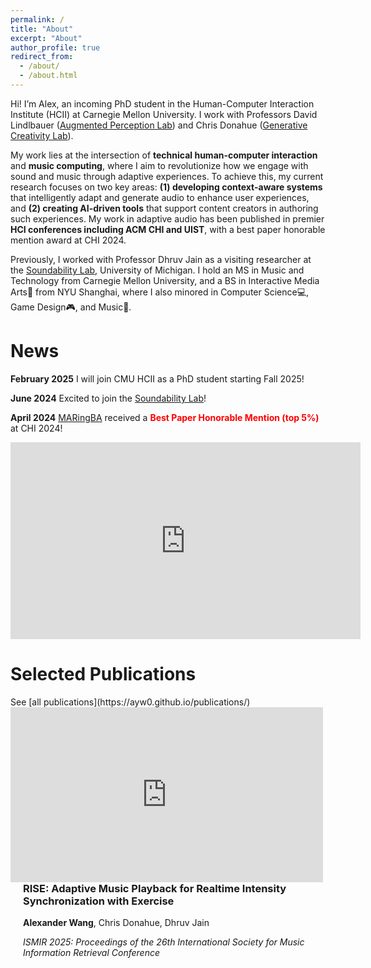 ```yaml
---
permalink: /
title: "About"
excerpt: "About"
author_profile: true
redirect_from: 
  - /about/
  - /about.html
---
```


Hi! I’m Alex, an incoming PhD student in the Human-Computer Interaction Institute (HCII) at Carnegie Mellon University. I work with Professors David Lindlbauer ([Augmented Perception Lab](https://augmented-perception.org/)) and Chris Donahue ([Generative Creativity Lab](https://chrisdonahue.com/)). 

My work lies at the intersection of **technical human-computer interaction** and **music computing**, where I aim to revolutionize how we engage with sound and music through adaptive experiences. To achieve this, my current research focuses on two key areas: **(1) developing context-aware systems** that intelligently adapt and generate audio to enhance user experiences, and **(2) creating AI-driven tools** that support content creators in authoring such experiences. My work in adaptive audio has been published in premier **HCI conferences including ACM CHI and UIST**, with a best paper honorable mention award at CHI 2024.


Previously, I worked with Professor Dhruv Jain as a visiting researcher at the [Soundability Lab](https://accessibility.eecs.umich.edu/), University of Michigan. I hold an MS in Music and Technology from Carnegie Mellon University, and a BS in Interactive Media Arts🎨 from NYU Shanghai, where I also minored in Computer Science💻, Game Design🎮, and Music🎼.


<h1>News</h1>
<strong>February 2025</strong> I will join CMU HCII as a PhD student starting Fall 2025!

<strong>June 2024</strong> Excited to join the [Soundability Lab](https://accessibility.eecs.umich.edu/)!

<strong>April 2024</strong> [MARingBA](https://ayw0.github.io/publications/2024-MARingBA/) received a <i class="fas fa-award" style="color: red;"></i> <strong style="color: red;"> Best Paper Honorable Mention (top 5%)</strong> at CHI 2024!

<iframe width="560" height="315" src="https://www.youtube.com/embed/PFd-AhcDPoA?si=qvEmte_Q-46YAAoN" title="YouTube video player" frameborder="0" allow="accelerometer; autoplay; clipboard-write; encrypted-media; gyroscope; picture-in-picture; web-share" referrerpolicy="strict-origin-when-cross-origin" allowfullscreen></iframe>
<!--
<div style="display: flex; flex-wrap: wrap; margin-bottom: 2em;">
-->
<h1>Selected Publications</h1>
See [all publications](https://ayw0.github.io/publications/)

<div style="display: flex; flex-wrap: wrap; margin-bottom: 2em;">
  <!-- Left: YouTube Embed -->
  <div style="flex: 1; min-width: 300px; max-width: 500px;">
    <iframe width="100%" height="280" src="https://www.youtube.com/embed/G6gvRIKrGvw?si=oSedKrVMw7hatkwG" frameborder="0" allowfullscreen></iframe>
  </div>

  <!-- Right: Publication Details -->
  <div style="flex: 2; padding-left: 20px; min-width: 300px;">
    <h3 style="margin-top: 0;">RISE: Adaptive Music Playback for Realtime Intensity Synchronization with Exercise</h3>
    <p><strong>Alexander Wang</strong>, Chris Donahue, Dhruv Jain</p>
    <p><i>ISMIR 2025: Proceedings of the 26th International Society for Music Information Retrieval Conference</i></p>
  </div>

</div>

